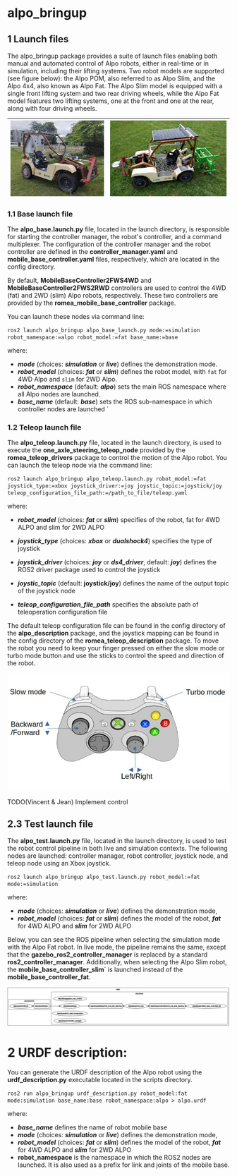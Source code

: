 # alpo_bringup #

## 1 Launch files ##

The alpo_bringup package provides a suite of launch files enabling both manual and automated control of Alpo robots, either in real-time or in simulation, including their lifting systems. Two robot models are supported (see figure below): the Alpo POM, also referred to as Alpo Slim, and the Alpo 4x4, also known as Alpo Fat. The Alpo Slim model is equipped with a single front lifting system and two rear driving wheels, while the Alpo Fat model features two lifting systems, one at the front and one at the rear, along with four driving wheels.

| ![Controller mapping](doc/alpo_slim.jpg) | ![Controller mapping](doc/alpo_fat.jpg) |
| ---------------------------------------- | --------------------------------------- |

### 1.1 Base launch file ###

The **alpo_base.launch.py** file, located in the launch directory, is responsible for starting the controller manager, the robot's controller, and a command multiplexer. The configuration of the controller manager and the robot controller are defined in the **controller_manager.yaml** and **mobile_base_controller.yaml** files, respectively, which are located in the config directory.

By default, **MobileBaseController2FWS4WD** and **MobileBaseController2FWS2RWD** controllers are used to control the 4WD (fat) and 2WD (slim) Alpo robots, respectively. These two controllers are provided by the **romea_mobile_base_controller** package. 

You can launch these nodes via command line:

```console
ros2 launch alpo_bringup alpo_base_launch.py mode:=simulation robot_namespace:=alpo robot_model:=fat base_name:=base
```

where:
- ***mode*** (choices: ***simulation*** or ***live***) defines the demonstration mode.  
- ***robot_model*** (choices: ***fat*** or ***slim***) defines the robot model, with `fat` for 4WD Alpo and `slim` for 2WD Alpo.
- ***robot_namespace*** (default: ***alpo***) sets the main ROS namespace where all Alpo nodes are launched. 
- ***base_name*** (default: ***base***) sets the ROS sub-namespace in which controller nodes are launched
`

### 1.2 Teleop launch file ###

The **alpo_teleop.launch.py** file, located in the launch directory, is used to execute the **one_axle_steering_teleop_node** provided by the **romea_teleop_drivers** package to control the motion of the Alpo robot. You can launch the teleop node via the command line:

```console
ros2 launch alpo_bringup alpo_teleop.launch.py robot_model:=fat joystick_type:=xbox joystick_driver:=joy joystic_topic:=joystick/joy teleop_configuration_file_path:=/path_to_file/teleop.yaml
```

where:

- ***robot_model*** (choices: ***fat*** or ***slim***) specifies of the robot, fat for 4WD ALPO and slim for 2WD ALPO

- ***joystick_type*** (choices: ***xbox*** or ***dualshock4***) specifies the type of joystick
- ***joystick_driver*** (choices: ***joy*** or ***ds4_driver***, default: ***joy***) defines the ROS2 driver package used to control the joystick
- ***joystic_topic*** (default: **joystick/joy**) defines the name of the output topic of the  joystick node 
- ***teleop_configuration_file_path*** specifies the absolute path of teleoperation configuration file 

The default teleop configuration file can be found in the config directory of the **alpo_description** package, and the joystick mapping can be found in the config directory of the **romea_teleop_description** package. To move the robot you need to keep your finger pressed on either the slow mode or turbo mode button and use the sticks to control the speed and direction of the robot.

![Controller mapping](doc/teleop.jpg)

TODO(Vincent & Jean) Implement control

## 2.3 Test launch file

The **alpo_test.launch.py** file, located in the launch directory, is used to test the robot control pipeline in both live and simulation contexts. The following nodes are launched: controller manager, robot controller, joystick node, and teleop node using an Xbox joystick.

```console
ros2 launch alpo_bringup alpo_test.launch.py robot_model:=fat mode:=simulation
```

where:

- ***mode*** (choices: ***simulation*** or ***live***) defines the demonstration mode,   
- ***robot_model*** (choices: ***fat*** or ***slim***) defines the model of the robot, ***fat*** for 4WD ALPO and ***slim*** for 2WD ALPO

Below, you can see the ROS pipeline when selecting the simulation mode with the Alpo Fat robot. In live mode, the pipeline remains the same, except that the **gazebo_ros2_controller_manager** is replaced by a standard **ros2_controller_manager**. Additionally, when selecting the Alpo Slim robot, the **mobile_base_controller_slim**` is launched instead of the **mobile_base_controller_fat**.

![Controller mapping](doc/test_pipeline.png)

# 2 URDF description:

You can generate the URDF description of the Alpo robot using the **urdf_description.py** executable located in the scripts directory.

```console
ros2 run alpo_bringup urdf_description.py robot_model:fat mode:simulation base_name:base robot_namespace:alpo > alpo.urdf
```

where:

- ***base_name***  defines the name of robot mobile base  
- ***mode*** (choices: ***simulation*** or ***live***) defines the demonstration mode,  
- ***robot_model*** (choices: ***fat*** or ***slim***) defines the model of the robot, ***fat*** for 4WD ALPO and ***slim*** for 2WD ALPO
- **robot_namespace** is the namespace in which the ROS2 nodes are launched. It is also used as a prefix for link and joints of the mobile base. 
